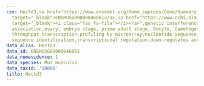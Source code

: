 ```yaml
---
csv: Hectd3,<a href="https://www.ensembl.org/Homo_sapiens/Gene/Summary?db=core;g=ENSMUSG00000046861"
  target="_blank">ENSMUSG00000046861</a>,<a href="https://www.ncbi.nlm.nih.gov/pubmed/21690297"
  target="_blank"><i class="fas fa-file"></i></a>",genetic interference,functional
  association,ovary, embryo stage, prime adult stage, Oocyte, Gametogenesis, high
  throughput transcription profiling by microarray,nucleotide sequence identification,nucleotide
  sequence identification,transcriptional regulation,down-regulates activity
data_alias: Hectd3
data_id: ENSMUSG00000046861
data_numevidence: 1
data_species: Mus musculus
data_taxid: '10090'
title: Hectd3
---
```


